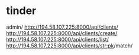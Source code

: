 # tinder

admin/
http://194.58.107.225:8000/api/clients/
http://194.58.107.225:8000/api/clients/create/
http://194.58.107.225:8000/api/clients/list/
http://194.58.107.225:8000/api/clients/<str:pk>/match/
